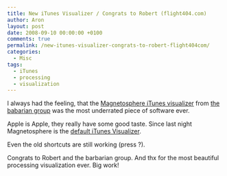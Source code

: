 ```yaml
---
title: New iTunes Visualizer / Congrats to Robert (flight404.com)
author: Aron
layout: post
date: 2008-09-10 00:00:00 +0100
comments: true
permalink: /new-itunes-visualizer-congrats-to-robert-flight404com/
categories:
  - Misc
tags:
  - iTunes
  - processing
  - visualization
---
```

I always had the feeling, that the [Magnetosphere iTunes visualizer][1] from [the babarian group][2] was the most underrated piece of software ever.

Apple is Apple, they really have some good taste. Since last night Magnetosphere is the [default iTunes Visualizer][3].

Even the old shortcuts are still working (press ?).

Congrats to Robert and the barbarian group. And thx for the most beautiful processing visualization ever. Big work! 

 [1]: http://www.barbariangroup.com/software/magnetosphere
 [2]: http://www.barbariangroup.com
 [3]: http://www.apple.com/itunes/whatsnew/